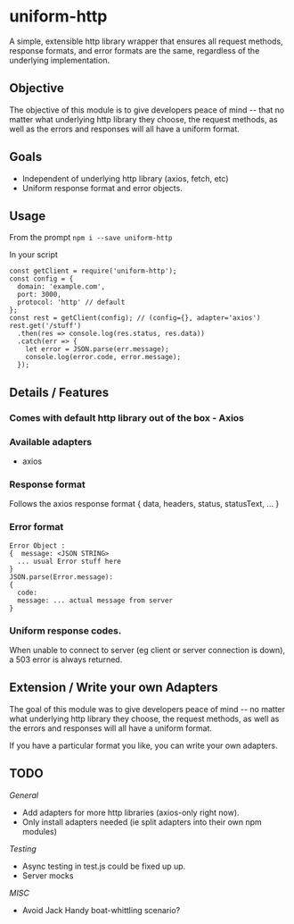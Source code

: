 uniform-http
============

A simple, extensible http library wrapper that ensures all request methods, response formats, and error formats are the same, regardless of the underlying implementation.

## Objective
The objective of this module is to give developers peace of mind -- that no matter what underlying http library they choose, the request methods, as well as the errors and responses will all have a uniform format.

## Goals
- Independent of underlying http library (axios, fetch, etc)
- Uniform response format and error objects.

## Usage
From the prompt
`npm i --save uniform-http`

In your script
```
const getClient = require('uniform-http');
const config = {
  domain: 'example.com',
  port: 3000,
  protocol: 'http' // default
};
const rest = getClient(config); // (config={}, adapter='axios')
rest.get('/stuff')
  .then(res => console.log(res.status, res.data))
  .catch(err => {
    let error = JSON.parse(err.message);
    console.log(error.code, error.message);
  });
```

## Details / Features

### Comes with default http library out of the box - Axios

### Available adapters
- axios

### Response format 
Follows the axios response format { data, headers, status, statusText, ... }

### Error format
```
Error Object :
{  message: <JSON STRING>
  ... usual Error stuff here
}
JSON.parse(Error.message): 
{
  code:
  message: ... actual message from server
}
```

### Uniform response codes.
When unable to connect to server (eg client or server connection is down), a 503 error is always returned.
                
## Extension / Write your own Adapters
The goal of this module was to give developers peace of mind -- no matter what underlying http library they choose, the request methods, as well as the errors and responses will all have a uniform format.

If you have a particular format you like, you can write your own adapters.

## TODO
*General*
- Add adapters for more http libraries (axios-only right now).
- Only install adapters needed (ie split adapters into their own npm modules)

*Testing*
- Async testing in test.js could be fixed up up.
- Server mocks

*MISC*
- Avoid Jack Handy boat-whittling scenario?

